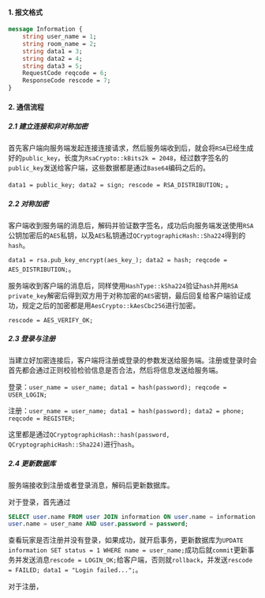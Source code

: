 #### 1. 报文格式

```proto
message Information {
    string user_name = 1;
    string room_name = 2;
    string data1 = 3;
    string data2 = 4;
    string data3 = 5;
    RequestCode reqcode = 6;
    ResponseCode rescode = 7;
}
```

#### 2. 通信流程

##### 2.1 建立连接和非对称加密

首先客户端向服务端发起连接连接请求，然后服务端收到后，就会将`RSA`已经生成好的`public_key`，长度为`RsaCrypto::kBits2k = 2048`，经过数字签名的`public_key`发送给客户端，这些数据都是通过`Base64`编码之后的。

`data1 = public_key; data2 = sign; rescode = RSA_DISTRIBUTION;` 。

##### 2.2 对称加密

客户端收到服务端的消息后，解码并验证数字签名，成功后向服务端发送使用`RSA`公钥加密后的`AES`私钥，以及`AES`私钥通过`QCryptographicHash::Sha224`得到的`hash`。

`data1 = rsa.pub_key_encrypt(aes_key_); data2 = hash; reqcode = AES_DISTRIBUTION;`。

服务端收到客户端的消息后，同样使用`HashType::kSha224`验证`hash`并用`RSA private_key`解密后得到双方用于对称加密的`AES`密钥，最后回复给客户端验证成功，规定之后的加密都是用`AesCrypto::kAesCbc256`进行加密。

`rescode = AES_VERIFY_OK;`

##### 2.3 登录与注册

当建立好加密连接后，客户端将注册或登录的参数发送给服务端。注册或登录时会首先都会通过正则校验检验信息是否合法，然后将信息发送给服务端。

登录：`user_name = user_name; data1 = hash(password); reqcode = USER_LOGIN;`

注册：`user_name = user_name; data1 = hash(password); data2 = phone; reqcode = REGISTER;`

这里都是通过`QCryptographicHash::hash(password, QCryptographicHash::Sha224)`进行`hash`。

##### 2.4 更新数据库

服务端接收到注册或者登录消息，解码后更新数据库。

对于登录，首先通过

```sql
SELECT user.name FROM user JOIN information ON user.name = information.name AND information.status = 0 WHERE
user.name = user_name AND user.password = password;
```

查看玩家是否注册并没有登录，如果成功，就开启事务，更新数据库为`UPDATE information SET status = 1 WHERE name = user_name;`成功后就`commit`更新事务并发送消息`rescode = LOGIN_OK;`给客户端，否则就`rollback`，并发送`rescode = FAILED; data1 = "Login failed...";`。

对于注册，





